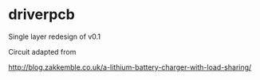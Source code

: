 driverpcb
=========

Single layer redesign of v0.1

Circuit adapted from

http://blog.zakkemble.co.uk/a-lithium-battery-charger-with-load-sharing/
